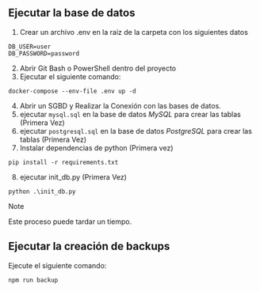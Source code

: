 ## Ejecutar la base de datos
1. Crear un archivo .env en la raiz de la carpeta con los siguientes datos

```
DB_USER=user
DB_PASSWORD=password
```

2. Abrir Git Bash o PowerShell dentro del proyecto
3. Ejecutar el siguiente comando:

```shell
docker-compose --env-file .env up -d
```
4. Abrir un SGBD y Realizar la Conexión con las bases de datos.
5. ejecutar `mysql.sql` en la base de datos *MySQL* para crear las tablas (Primera Vez)
6. ejecutar `postgresql.sql` en la base de datos *PostgreSQL* para crear las tablas (Primera Vez)
7. Instalar dependencias de python (Primera vez)

```shell
pip install -r requirements.txt
```

8. ejecutar init_db.py (Primera Vez)

```shell
python .\init_db.py  
```

>[!NOTE]
>Este proceso puede tardar un tiempo.

## Ejecutar la creación de backups

Ejecute el siguiente comando:

```shell
npm run backup
```